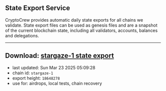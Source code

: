 ## State Export Service
CryptoCrew provides automatic daily state exports for all chains we validate. State export files can be used as genesis files and are a snapshot of the current blockchain state, including all validators, accounts, balances and delegations.

---
**Download: [stargaze-1 state export](https://dl-eu2.ccvalidators.com/SERVICE/stargaze/stargaze-1_export_18648278.json)**
---

- last updated: Sun Mar 23 2025 05:09:28
- chain id: `stargaze-1`
- export height: `18648278`
- use for: airdrops, local tests, chain recovery
